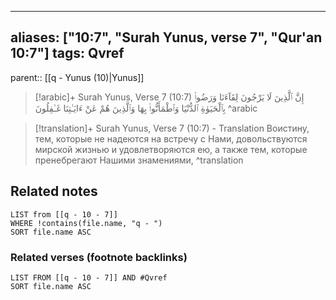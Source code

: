 
---
aliases: ["10:7", "Surah Yunus, verse 7", "Qur'an 10:7"]
tags: Qvref
---

parent:: [[q - Yunus (10)|Yunus]]

> [!arabic]+ Surah Yunus, Verse 7 (10:7)
> <span class="quran-arabic">إِنَّ ٱلَّذِينَ لَا يَرْجُونَ لِقَآءَنَا وَرَضُوا۟ بِٱلْحَيَوٰةِ ٱلدُّنْيَا وَٱطْمَأَنُّوا۟ بِهَا وَٱلَّذِينَ هُمْ عَنْ ءَايَـٰتِنَا غَـٰفِلُونَ</span>
^arabic

> [!translation]+ Surah Yunus, Verse 7 (10:7) - Translation
> Воистину, тем, которые не надеются на встречу с Нами, довольствуются мирской жизнью и удовлетворяются ею, а также тем, которые пренебрегают Нашими знамениями,
^translation



## Related notes
```dataview
LIST from [[q - 10 - 7]]
WHERE !contains(file.name, "q - ")
SORT file.name ASC
```

### Related verses (footnote backlinks)
```dataview
LIST FROM [[q - 10 - 7]] AND #Qvref
SORT file.name ASC
```


